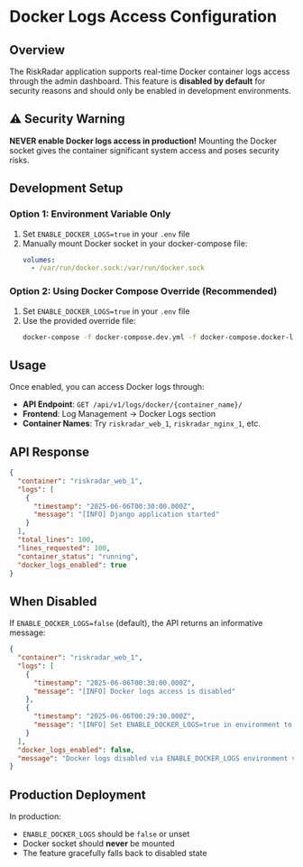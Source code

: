 # Docker Logs Access Configuration

## Overview

The RiskRadar application supports real-time Docker container logs access through the admin dashboard. This feature is **disabled by default** for security reasons and should only be enabled in development environments.

## ⚠️ Security Warning

**NEVER enable Docker logs access in production!** Mounting the Docker socket gives the container significant system access and poses security risks.

## Development Setup

### Option 1: Environment Variable Only

1. Set `ENABLE_DOCKER_LOGS=true` in your `.env` file
2. Manually mount Docker socket in your docker-compose file:
   ```yaml
   volumes:
     - /var/run/docker.sock:/var/run/docker.sock
   ```

### Option 2: Using Docker Compose Override (Recommended)

1. Set `ENABLE_DOCKER_LOGS=true` in your `.env` file
2. Use the provided override file:
   ```bash
   docker-compose -f docker-compose.dev.yml -f docker-compose.docker-logs.yml up
   ```

## Usage

Once enabled, you can access Docker logs through:

- **API Endpoint**: `GET /api/v1/logs/docker/{container_name}/`
- **Frontend**: Log Management → Docker Logs section
- **Container Names**: Try `riskradar_web_1`, `riskradar_nginx_1`, etc.

## API Response

```json
{
  "container": "riskradar_web_1",
  "logs": [
    {
      "timestamp": "2025-06-06T00:30:00.000Z",
      "message": "[INFO] Django application started"
    }
  ],
  "total_lines": 100,
  "lines_requested": 100,
  "container_status": "running",
  "docker_logs_enabled": true
}
```

## When Disabled

If `ENABLE_DOCKER_LOGS=false` (default), the API returns an informative message:

```json
{
  "container": "riskradar_web_1",
  "logs": [
    {
      "timestamp": "2025-06-06T00:30:00.000Z",
      "message": "[INFO] Docker logs access is disabled"
    },
    {
      "timestamp": "2025-06-06T00:29:30.000Z",
      "message": "[INFO] Set ENABLE_DOCKER_LOGS=true in environment to enable"
    }
  ],
  "docker_logs_enabled": false,
  "message": "Docker logs disabled via ENABLE_DOCKER_LOGS environment variable"
}
```

## Production Deployment

In production:
- `ENABLE_DOCKER_LOGS` should be `false` or unset
- Docker socket should **never** be mounted
- The feature gracefully falls back to disabled state 